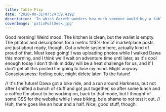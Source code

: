 ```yaml
---
title: Table Flip
date: '2020-08-31T07:24:59.419Z'
description: 'In which Gareth wonders how much someone would buy a table for!'
coverImage: 'patioFullDesk.jpg'
---
```


Good morning! Weird mood. The kitchen is clean, but the wallet is empty. The photos and descriptions for a metric f#\$%-ton of marketplace posts are just about ready, though. Got a whole system here, actually kind of proud of that. Must keep going! I was uploading photos while I walked Dawa this morning, and I think we'll wait on adventure time until later, as it's cool enough today I don't think midday will be a heat challenge for us, and if I don't get all this posted I'm going to lose my mind. Might anyway. Consciousness: feeling cute, might delete later. To the future!

// It's the future! Dawa got a bike ride, and a run around Harkness, but not after I shifted a bunch of stuff and got put together, so after some lunch and a coffee I'm about to be working on, back to that mode, but I thought of some CSS for the website while I was biking, be a shame to not test it out. // Huh, there goes like an hour and a half. Nice, good stuff, though.
